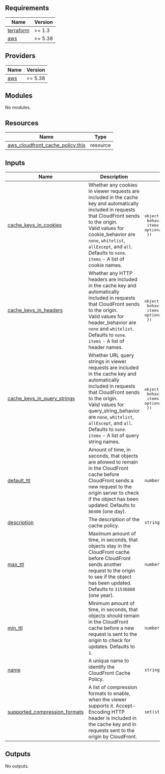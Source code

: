 <!-- BEGIN_TF_DOCS -->
## Requirements

| Name | Version |
|------|---------|
| <a name="requirement_terraform"></a> [terraform](#requirement\_terraform) | >= 1.3 |
| <a name="requirement_aws"></a> [aws](#requirement\_aws) | >= 5.38 |

## Providers

| Name | Version |
|------|---------|
| <a name="provider_aws"></a> [aws](#provider\_aws) | >= 5.38 |

## Modules

No modules.

## Resources

| Name | Type |
|------|------|
| [aws_cloudfront_cache_policy.this](https://registry.terraform.io/providers/hashicorp/aws/latest/docs/resources/cloudfront_cache_policy) | resource |

## Inputs

| Name | Description | Type | Default | Required |
|------|-------------|------|---------|:--------:|
| <a name="input_cache_keys_in_cookies"></a> [cache\_keys\_in\_cookies](#input\_cache\_keys\_in\_cookies) | Whether any cookies in viewer requests are included in the cache key and automatically included in requests that CloudFront sends to the origin.<br>    Valid values for cookie\_behavior are `none`, `whitelist`, `allExcept`, and `all`. Defaults to `none`.<br>    `items` - A list of cookie names. | <pre>object({<br>    behavior = optional(string, "none")<br>    items    = optional(set(string), [])<br>  })</pre> | `{}` | no |
| <a name="input_cache_keys_in_headers"></a> [cache\_keys\_in\_headers](#input\_cache\_keys\_in\_headers) | Whether any HTTP headers are included in the cache key and automatically included in requests that CloudFront sends to the origin.<br>    Valid values for header\_behavior are `none` and `whitelist`. Defaults to `none`.<br>    `items` - A list of header names. | <pre>object({<br>    behavior = optional(string, "none")<br>    items    = optional(set(string), [])<br>  })</pre> | `{}` | no |
| <a name="input_cache_keys_in_query_strings"></a> [cache\_keys\_in\_query\_strings](#input\_cache\_keys\_in\_query\_strings) | Whether URL query strings in viewer requests are included in the cache key and automatically included in requests that CloudFront sends to the origin.<br>    Valid values for query\_string\_behavior are `none`, `whitelist`, `allExcept`, and `all`. Defaults to `none`.<br>    `items` - A list of query string names. | <pre>object({<br>    behavior = optional(string, "none")<br>    items    = optional(set(string), [])<br>  })</pre> | `{}` | no |
| <a name="input_default_ttl"></a> [default\_ttl](#input\_default\_ttl) | Amount of time, in seconds, that objects are allowed to remain in the CloudFront cache before CloudFront sends a new request to the origin server to check if the object has been updated. Defaults to `86400` (one day). | `number` | `86400` | no |
| <a name="input_description"></a> [description](#input\_description) | The description of the cache policy. | `string` | `"Managed by Terraform."` | no |
| <a name="input_max_ttl"></a> [max\_ttl](#input\_max\_ttl) | Maximum amount of time, in seconds, that objects stay in the CloudFront cache before CloudFront sends another request to the origin to see if the object has been updated. Defaults to `31536000` (one year). | `number` | `31536000` | no |
| <a name="input_min_ttl"></a> [min\_ttl](#input\_min\_ttl) | Minimum amount of time, in seconds, that objects should remain in the CloudFront cache before a new request is sent to the origin to check for updates. Defaults to `1`. | `number` | `1` | no |
| <a name="input_name"></a> [name](#input\_name) | A unique name to identify the CloudFront Cache Policy. | `string` | n/a | yes |
| <a name="input_supported_compression_formats"></a> [supported\_compression\_formats](#input\_supported\_compression\_formats) | A list of compression formats to enable, when the viewer supports it. Accept-Encoding HTTP header is included in the cache key and in requests sent to the origin by CloudFront. | `set(string)` | <pre>[<br>  "BROTLI",<br>  "GZIP"<br>]</pre> | no |

## Outputs

No outputs.
<!-- END_TF_DOCS -->
